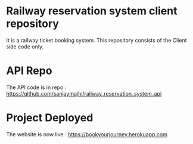 # Railway reservation system client repository

It is a railway ticket booking system.
This repository consists of the Client side code only.

# API Repo

The API code is in repo : https://github.com/sanjaymajhi/railway_reservation_system_api

# Project Deployed

The website is now live : https://bookyourjourney.herokuapp.com
